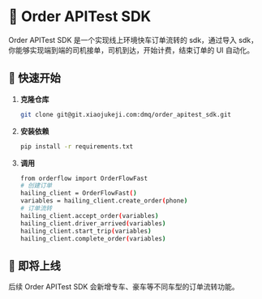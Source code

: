 # 🌟 Order APITest SDK
Order APITest SDK 是一个实现线上环境快车订单流转的 sdk，通过导入 sdk，你能够实现端到端的司机接单，司机到达，开始计费，结束订单的 UI 自动化。

## 🚀 快速开始

1. **克隆仓库** 

    ```bash 
    git clone git@git.xiaojukeji.com:dmq/order_apitest_sdk.git
    ```

2. **安装依赖**

    ```bash
    pip install -r requirements.txt
    ```

2. **调用**

    ```bash
    from orderflow import OrderFlowFast
    # 创建订单
    hailing_client = OrderFlowFast()
    variables = hailing_client.create_order(phone)
    # 订单流转
    hailing_client.accept_order(variables)
    hailing_client.driver_arrived(variables)
    hailing_client.start_trip(variables)
    hailing_client.complete_order(variables)
    ```

## 🧐 即将上线
后续 Order APITest SDK 会新增专车、豪车等不同车型的订单流转功能。
